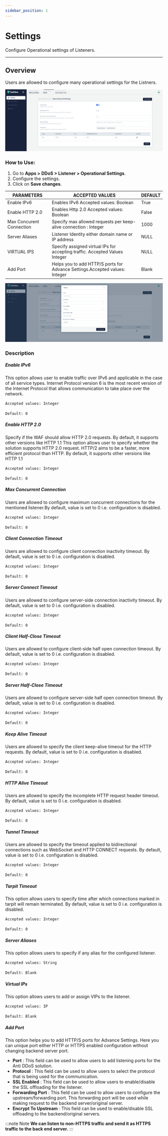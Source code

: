 ```yaml
---
sidebar_position: 1
---
```


#  Settings
Configure Operational settings of Listeners.

---



## Overview

Users are allowed to configure many operational settings for the Listners.
  
![listner-setting](/img/ddos/v7/docs/listner_setting.png)
  
### How to Use:
1. Go to **Apps > DDoS > Listener > Operational Settings**.  
2. Configure the settings.
3. Click on **Save changes**.


| PARAMETERS                  | ACCEPTED VALUES | DEFAULT       |
|-----------------------------|-----------------|---------------|
| Enable IPv6|Enables IPv6 Accepted values: Boolean|True
| Enable HTTP 2.0 |Enables Http 2.0 Accepted values: Boolean|False
| Max Concurent Connection | Specify max allowed requests per keep-alive connection : Integer |1000
| Server Aliases| Listener Identity either domain name or IP address | NULL 
| VIRTUAL IPS|Specify assigned virtual IPs for accepting traffic. Accepted Values Integer|NULL
| Add Port|Helps you to add HTTP/S ports for Advance Settings.Accepted values: Integer|Blank

![port](/img/ddos/v7/docs/port.png)

### Description

##### **Enable IPv6**
This option allows user to enable traffic over IPv6 and applicable in the case of all service types. Internet Protocol version 6 is the most recent version of the Internet Protocol that allows communication to take place over the network.

    Accepted values: Integer

    Default: 0 

##### **Enable HTTP 2.0**
Specify if the WAF should allow HTTP 2.0 requests. By default, it supports other versions like HTTP 1.1
This option allows user to specify whether the solution supports HTTP 2.0 request. HTTP/2 aims to be a faster, more efficient protocol than HTTP. By default, it supports other versions like HTTP 1.1  

    Accepted values: Integer

    Default: 0 

##### **Max Concurrent Connection**
Users are allowed to configure maximum concurrent connections for the mentioned listener.By default, value is set to 0 i.e. configuration is disabled.

    Accepted values: Integer

    Default: 0 

##### **Client Connection Timeout**
Users are allowed to configure client connection inactivity timeout. By default, value is set to 0 i.e. configuration is disabled.

    Accepted values: Integer

    Default: 0 

##### **Server Connect Timeout**
Users are allowed to configure server-side connection inactivity timeout. By default, value is set to 0 i.e. configuration is disabled.

    Accepted values: Integer

    Default: 0 

##### **Client Half-Close Timeout**
Users are allowed to configure client-side half open connection timeout. By default, value is set to 0 i.e. configuration is disabled.

    Accepted values: Integer

    Default: 0 

##### **Server Half-Close Timeout**
Users are allowed to configure server-side half open connection timeout. By default, value is set to 0 i.e. configuration is disabled.

    Accepted values: Integer

    Default: 0 

##### **Keep Alive Timeout**
Users are allowed to specify the client keep-alive timeout for the HTTP requests. By default, value is set to 0 i.e. configuration is disabled.

    Accepted values: Integer

    Default: 0 

##### **HTTP Alive Timeout**
Users are allowed to specify the incomplete HTTP request header timeout. By default, value is set to 0 i.e. configuration is disabled.

    Accepted values: Integer

    Default: 0 

##### **Tunnel Timeout**
Users are allowed to specify the timeout applied to bidirectional connections such as WebSocket and HTTP CONNECT requests. By default, value is set to 0 i.e. configuration is disabled.

    Accepted values: Integer

    Default: 0 

##### **Tarpit Timeout**
This option allows users to specify time after which connections marked in tarpit will remain terminated. By default, value is set to 0 i.e. configuration is disabled.

    Accepted values: Integer

    Default: 0 

##### **Server Aliases**
This option allows users to specify if any alias for the configured listener.

    Accepted values: String

    Default: Blank 

##### **Virtual IPs**
This option allows users to add or assign VIPs to the listener.

    Accepted values: IP

    Default: Blank 

##### **Add Port**
This option helps you to add HTTP/S ports for Advance Settings. Here you can unique port either HTTP  or HTTPS enabled configuration without changing backend server port.


- **Port** : This field can be used to allow users to add listening ports for the Anti DDoS solution.
- **Protocol** : This field can be used to allow users to select the protocol that is being used for the communication.
- **SSL Enabled** : This field can be used to allow users to enable/disable the SSL offloading for the listener.
- **Forwarding Port** : This field can be used to allow users to configure the upstream/forwarding port. This forwarding port will be used while making request to the backend server/original server.
- **Encrypt To Upstream** : This field can be used to enable/disable SSL offloading to the backend/original servers.

:::note Note
**We can listen to non-HTTPS traffic and send it as HTTPS traffic to the back end server.**
::: 
